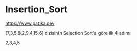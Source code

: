 # Insertion_Sort
https://www.patika.dev

[7,3,5,8,2,9,4,15,6] dizisinin Selection Sort'a göre ilk 4 adımı:

2,3,4,5

